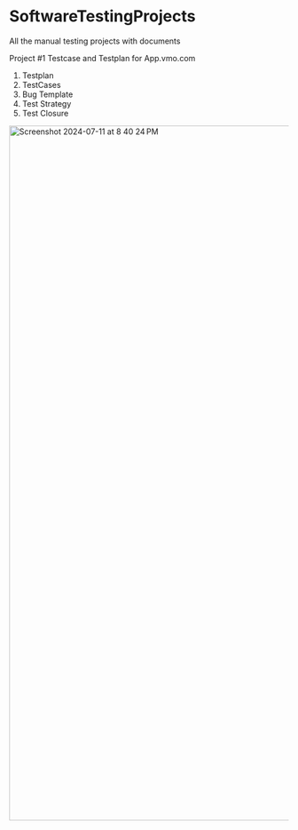 # SoftwareTestingProjects
All the manual testing projects with documents



Project #1 Testcase and Testplan for App.vmo.com
1. Testplan
2. TestCases
3. Bug Template
4. Test Strategy
5. Test Closure

<img width="1251" alt="Screenshot 2024-07-11 at 8 40 24 PM" src="https://github.com/shanimariam/SoftwareTestingProjects/assets/64247467/99777b8b-a6c4-4e10-bff5-306754b82908">
